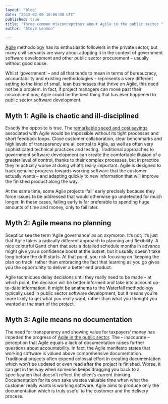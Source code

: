 ```yaml
---
layout: "blog"
date: "2013-02-06 10:06:00 UTC"
published: true
title: "Three common misconceptions about Agile in the public sector "
author: "Steve Lennon"

---
```


[Agile](/agile) methodology has its enthusiastic followers in the private sector, but many civil servants are wary about adopting it in the context of government software development and other public sector procurement – usually without good cause.  Whilst ‘government’ – and all that tends to mean in terms of bureaucracy, accountability and existing methodologies – represents a very different setting to the kind of small, lean businesses that thrive on Agile, this need not be a problem. In fact, if project managers can move past their misconceptions, Agile could be the best thing that has ever happened to public sector software development.   ## Myth 1: Agile is chaotic and ill-disciplined Exactly the opposite is true. The [remarkable speed and cost savings](/case-studies/e-petitions) associated with Agile would be impossible without its tight processes and short feedback loops. Close customer collaboration, clear benchmarks and high levels of transparency are all central to Agile, as well as often very sophisticated technical practices and testing. Traditional approaches to government software development can create the comfortable illusion of a greater level of control, thanks to their complex processes, but in practice they’re actually worse at doing what’s really important. Agile is designed to track genuine progress towards working software that the customer actually wants – and adapting quickly to new information that will improve the finished product along the way.  At the same time, some Agile projects ‘fail’ early precisely because they force issues to be addressed that would otherwise go undetected for much longer. In these cases, failing early is far preferable to spending huge amounts of time and money, only to fail later.  ## Myth 2: Agile means no planning Sceptics see the term ‘Agile governance’ as an oxymoron. It’s not; it’s just that Agile takes a radically different approach to planning and flexibility. A nice colourful Gantt chart that sets a detailed schedule months in advance might give you a confidence boost at the outset, but it usually doesn’t take long before the drift starts. At that point, you risk focusing on ‘keeping the plan on track’ rather than embracing the fact that learning as you go gives you the opportunity to deliver a better end product.   Agile techniques delay decisions until they really need to be made – at which point, the decision will be better informed and take into account up-to-date information. It might be anathema to the Waterfall methodology typically used in public sector software development, but it means you’re more likely to get what you really want, rather than what you thought you wanted at the start of the project.  ## Myth 3: Agile means no documentation The need for transparency and showing value for taxpayers’ money has impeded the progress of [Agile in the public sector](/ideas/agile-in-the-public-sector-product-owner-is-key). The – inaccurate – perception that Agile equals a lack of documentation raises further questions about accountability. In fact, the Agile manifesto states that working software is valued above comprehensive documentation. Traditional projects often expend colossal effort in creating documentation which won’t be updated or even read after the project is finished. Worse, it can get in the way when someone keeps dragging you back to a specification that doesn’t reflect the client’s current thinking. Documentation for its own sake wastes valuable time when what the customer really wants is working software. Agile aims to produce only the documentation which is truly useful to the customer and the delivery process.


